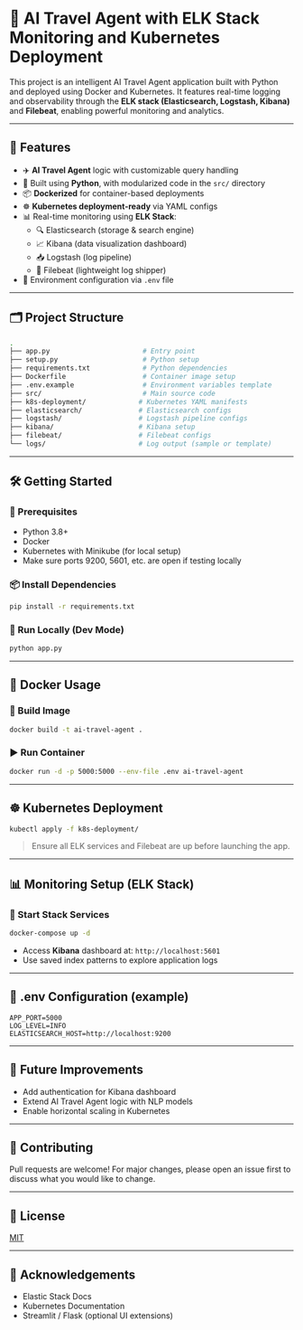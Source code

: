 # 🧠 AI Travel Agent with ELK Stack Monitoring and Kubernetes Deployment

This project is an intelligent AI Travel Agent application built with Python and deployed using Docker and Kubernetes. It features real-time logging and observability through the **ELK stack (Elasticsearch, Logstash, Kibana)** and **Filebeat**, enabling powerful monitoring and analytics.

---

## 🚀 Features

- ✈️ **AI Travel Agent** logic with customizable query handling
- 🐍 Built using **Python**, with modularized code in the `src/` directory
- 📦 **Dockerized** for container-based deployments
- ☸️ **Kubernetes deployment-ready** via YAML configs
- 📊 Real-time monitoring using **ELK Stack**:
  - 🔍 Elasticsearch (storage & search engine)
  - 📈 Kibana (data visualization dashboard)
  - 📥 Logstash (log pipeline)
  - 📡 Filebeat (lightweight log shipper)
- 🔐 Environment configuration via `.env` file

---

## 🗂️ Project Structure

```bash
.
├── app.py                       # Entry point
├── setup.py                     # Python setup
├── requirements.txt             # Python dependencies
├── Dockerfile                   # Container image setup
├── .env.example                 # Environment variables template
├── src/                         # Main source code
├── k8s-deployment/             # Kubernetes YAML manifests
├── elasticsearch/              # Elasticsearch configs
├── logstash/                   # Logstash pipeline configs
├── kibana/                     # Kibana setup
├── filebeat/                   # Filebeat configs
└── logs/                       # Log output (sample or template)
```

---

## 🛠️ Getting Started

### 🔧 Prerequisites
- Python 3.8+
- Docker
- Kubernetes with Minikube (for local setup)
- Make sure ports 9200, 5601, etc. are open if testing locally

### 📦 Install Dependencies
```bash
pip install -r requirements.txt
```

### 🧪 Run Locally (Dev Mode)
```bash
python app.py
```

---

## 🐳 Docker Usage
### 🔨 Build Image
```bash
docker build -t ai-travel-agent .
```

### ▶️ Run Container
```bash
docker run -d -p 5000:5000 --env-file .env ai-travel-agent
```

---

## ☸️ Kubernetes Deployment
```bash
kubectl apply -f k8s-deployment/
```
> Ensure all ELK services and Filebeat are up before launching the app.

---

## 📊 Monitoring Setup (ELK Stack)

### 🔹 Start Stack Services
```bash
docker-compose up -d
```

- Access **Kibana** dashboard at: `http://localhost:5601`
- Use saved index patterns to explore application logs

---

## 📃 .env Configuration (example)
```env
APP_PORT=5000
LOG_LEVEL=INFO
ELASTICSEARCH_HOST=http://localhost:9200
```

---

## 📌 Future Improvements
- Add authentication for Kibana dashboard
- Extend AI Travel Agent logic with NLP models
- Enable horizontal scaling in Kubernetes

---

## 🤝 Contributing
Pull requests are welcome! For major changes, please open an issue first to discuss what you would like to change.

---

## 📄 License
[MIT](https://choosealicense.com/licenses/mit/)

---

## 🙌 Acknowledgements
- Elastic Stack Docs
- Kubernetes Documentation
- Streamlit / Flask (optional UI extensions)
